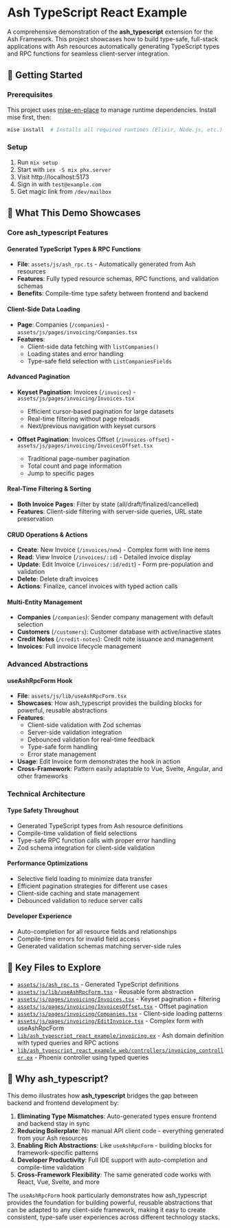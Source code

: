 # Ash TypeScript React Example

A comprehensive demonstration of the **ash_typescript** extension for the Ash Framework. This project showcases how to build type-safe, full-stack applications with Ash resources automatically generating TypeScript types and RPC functions for seamless client-server integration.

## 🚀 Getting Started

### Prerequisites

This project uses [mise-en-place](https://mise.jdx.dev/) to manage runtime dependencies. Install mise first, then:

```bash
mise install  # Installs all required runtimes (Elixir, Node.js, etc.)
```

### Setup

1. Run `mix setup`
2. Start with `iex -S mix phx.server`
3. Visit http://localhost:5173
4. Sign in with `test@example.com`
5. Get magic link from `/dev/mailbox`

## 🎯 What This Demo Showcases

### Core ash_typescript Features

#### **Generated TypeScript Types & RPC Functions**
- **File**: `assets/js/ash_rpc.ts` - Automatically generated from Ash resources
- **Features**: Fully typed resource schemas, RPC functions, and validation schemas
- **Benefits**: Compile-time type safety between frontend and backend

#### **Client-Side Data Loading**
- **Page**: Companies (`/companies`) - `assets/js/pages/invoicing/Companies.tsx`
- **Features**: 
  - Client-side data fetching with `listCompanies()` 
  - Loading states and error handling
  - Type-safe field selection with `ListCompaniesFields`

#### **Advanced Pagination**
- **Keyset Pagination**: Invoices (`/invoices`) - `assets/js/pages/invoicing/Invoices.tsx`
  - Efficient cursor-based pagination for large datasets
  - Real-time filtering without page reloads
  - Next/previous navigation with keyset cursors
  
- **Offset Pagination**: Invoices Offset (`/invoices-offset`) - `assets/js/pages/invoicing/InvoicesOffset.tsx`
  - Traditional page-number pagination
  - Total count and page information
  - Jump to specific pages

#### **Real-Time Filtering & Sorting**
- **Both Invoice Pages**: Filter by state (all/draft/finalized/cancelled)
- **Features**: Client-side filtering with server-side queries, URL state preservation

#### **CRUD Operations & Actions**
- **Create**: New Invoice (`/invoices/new`) - Complex form with line items
- **Read**: View Invoice (`/invoices/:id`) - Detailed invoice display  
- **Update**: Edit Invoice (`/invoices/:id/edit`) - Form pre-population and validation
- **Delete**: Delete draft invoices
- **Actions**: Finalize, cancel invoices with typed action calls

#### **Multi-Entity Management**
- **Companies** (`/companies`): Sender company management with default selection
- **Customers** (`/customers`): Customer database with active/inactive states  
- **Credit Notes** (`/credit-notes`): Credit note issuance and management
- **Invoices**: Full invoice lifecycle management

### Advanced Abstractions

#### **useAshRpcForm Hook**
- **File**: `assets/js/lib/useAshRpcForm.tsx`
- **Showcases**: How ash_typescript provides the building blocks for powerful, reusable abstractions
- **Features**:
  - Client-side validation with Zod schemas
  - Server-side validation integration  
  - Debounced validation for real-time feedback
  - Type-safe form handling
  - Error state management
- **Usage**: Edit Invoice form demonstrates the hook in action
- **Cross-Framework**: Pattern easily adaptable to Vue, Svelte, Angular, and other frameworks


### Technical Architecture

#### **Type Safety Throughout**
- Generated TypeScript types from Ash resource definitions
- Compile-time validation of field selections
- Type-safe RPC function calls with proper error handling
- Zod schema integration for client-side validation

#### **Performance Optimizations**
- Selective field loading to minimize data transfer
- Efficient pagination strategies for different use cases
- Client-side caching and state management
- Debounced validation to reduce server calls

#### **Developer Experience**
- Auto-completion for all resource fields and relationships
- Compile-time errors for invalid field access
- Generated validation schemas matching server-side rules

## 🔧 Key Files to Explore

- [`assets/js/ash_rpc.ts`](assets/js/ash_rpc.ts) - Generated TypeScript definitions
- [`assets/js/lib/useAshRpcForm.tsx`](assets/js/lib/useAshRpcForm.tsx) - Reusable form abstraction  
- [`assets/js/pages/invoicing/Invoices.tsx`](assets/js/pages/invoicing/Invoices.tsx) - Keyset pagination + filtering
- [`assets/js/pages/invoicing/InvoicesOffset.tsx`](assets/js/pages/invoicing/InvoicesOffset.tsx) - Offset pagination
- [`assets/js/pages/invoicing/Companies.tsx`](assets/js/pages/invoicing/Companies.tsx) - Client-side loading patterns
- [`assets/js/pages/invoicing/EditInvoice.tsx`](assets/js/pages/invoicing/EditInvoice.tsx) - Complex form with useAshRpcForm
- [`lib/ash_typescript_react_example/invoicing.ex`](lib/ash_typescript_react_example/invoicing.ex) - Ash domain definition with typed queries and RPC actions
- [`lib/ash_typescript_react_example_web/controllers/invoicing_controller.ex`](lib/ash_typescript_react_example_web/controllers/invoicing_controller.ex) - Phoenix controller using typed queries

## 🌟 Why ash_typescript?

This demo illustrates how **ash_typescript** bridges the gap between backend and frontend development by:

1. **Eliminating Type Mismatches**: Auto-generated types ensure frontend and backend stay in sync
2. **Reducing Boilerplate**: No manual API client code - everything generated from your Ash resources  
3. **Enabling Rich Abstractions**: Like `useAshRpcForm` - building blocks for framework-specific patterns
4. **Developer Productivity**: Full IDE support with auto-completion and compile-time validation
5. **Cross-Framework Flexibility**: The same generated code works with React, Vue, Svelte, and more

The `useAshRpcForm` hook particularly demonstrates how ash_typescript provides the foundation for building powerful, reusable abstractions that can be adapted to any client-side framework, making it easy to create consistent, type-safe user experiences across different technology stacks.
